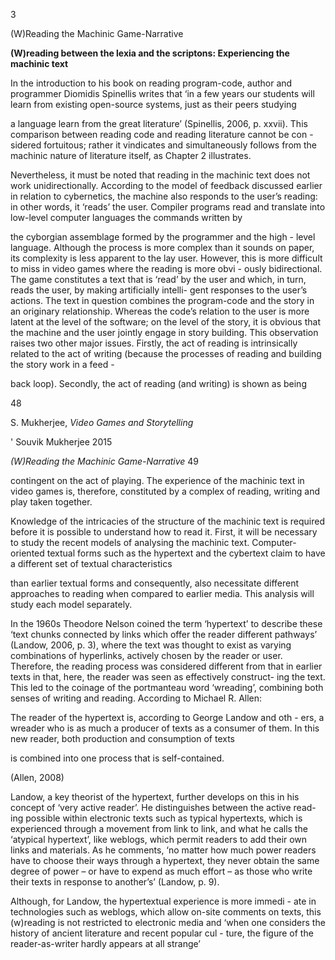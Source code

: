 ﻿3

(W)Reading the Machinic Game-Narrative

**(W)reading between the lexia and the scriptons: Experiencing the machinic text**

In the introduction to his book on reading program-code, author and programmer Diomidis Spinellis writes that ‘in a few years our students will learn from existing open-source systems, just as their peers studying

a language learn from the great literature’ (Spinellis, 2006, p. xxvii). This comparison between reading code and reading literature cannot be con - sidered fortuitous; rather it vindicates and simultaneously follows from the machinic nature of literature itself, as Chapter 2 illustrates.

Nevertheless, it must be noted that reading in the machinic text does not work unidirectionally. According to the model of feedback discussed earlier in relation to cybernetics, the machine also responds to the user’s reading: in other words, it ‘reads’ the user. Compiler programs read and translate into low-level computer languages the commands written by

the cyborgian assemblage formed by the programmer and the high - level language. Although the process is more complex than it sounds on paper, its complexity is less apparent to the lay user. However, this is more difficult to miss in video games where the reading is more obvi - ously bidirectional. The game constitutes a text that is ‘read’ by the user and which, in turn, reads the user, by making artificially intelli- gent responses to the user’s actions. The text in question combines the program-code and the story in an originary relationship. Whereas the code’s relation to the user is more latent at the level of the software; on the level of the story, it is obvious that the machine and the user jointly engage in story building. This observation raises two other major issues. Firstly, the act of reading is intrinsically related to the act of writing (because the processes of reading and building the story work in a feed -

back loop). Secondly, the act of reading (and writing) is shown as being

48

S. Mukherjee, *Video Games and Storytelling*

' Souvik Mukherjee 2015

*(W)Reading the Machinic Game-Narrative* 49

contingent on the act of playing. The experience of the machinic text in video games is, therefore, constituted by a complex of reading, writing and play taken together.

Knowledge of the intricacies of the structure of the machinic text is required before it is possible to understand how to read it. First, it will be necessary to study the recent models of analysing the machinic text. Computer-oriented textual forms such as the hypertext and the cybertext claim to have a different set of textual characteristics

than earlier textual forms and consequently, also necessitate different approaches to reading when compared to earlier media. This analysis will study each model separately.

In the 1960s Theodore Nelson coined the term ‘hypertext’ to describe these ‘text chunks connected by links which offer the reader different pathways’ (Landow, 2006, p. 3), where the text was thought to exist as varying combinations of hyperlinks, actively chosen by the reader or user. Therefore, the reading process was considered different from that in earlier texts in that, here, the reader was seen as effectively construct- ing the text. This led to the coinage of the portmanteau word ‘wreading’, combining both senses of writing and reading. According to Michael R. Allen:

The reader of the hypertext is, according to George Landow and oth - ers, a wreader who is as much a producer of texts as a consumer of them. In this new reader, both production and consumption of texts

is combined into one process that is self-contained.

(Allen, 2008)

Landow, a key theorist of the hypertext, further develops on this in his concept of ‘very active reader’. He distinguishes between the active read- ing possible within electronic texts such as typical hypertexts, which is experienced through a movement from link to link, and what he calls the ‘atypical hypertext’, like weblogs, which permit readers to add their own links and materials. As he comments, ‘no matter how much power readers have to choose their ways through a hypertext, they never obtain the same degree of power – or have to expend as much effort – as those who write their texts in response to another’s’ (Landow, p. 9).

Although, for Landow, the hypertextual experience is more immedi - ate in technologies such as weblogs, which allow on-site comments on texts, this (w)reading is not restricted to electronic media and ‘when one considers the history of ancient literature and recent popular cul - ture, the figure of the reader-as-writer hardly appears at all strange’
